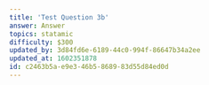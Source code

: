 ```yaml
---
title: 'Test Question 3b'
answer: Answer
topics: statamic
difficulty: $300
updated_by: 3d84fd6e-6189-44c0-994f-86647b34a2ee
updated_at: 1602351878
id: c2463b5a-e9e3-46b5-8689-83d55d84ed0d
---
```

